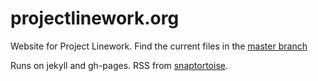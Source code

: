 projectlinework.org
================
Website for Project Linework. Find the current files in the [master branch](https://github.com/mapsam/project-linework)

Runs on jekyll and gh-pages. RSS from [snaptortoise](https://github.com/snaptortoise/jekyll-rss-feeds).
